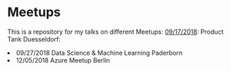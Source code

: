 # Meetups

This is a repository for my talks on different Meetups:
[09/17/2018](/2018/2018-09-17%20Product%20Tank%20Duesseldorf): Product Tank Duesseldorf: 
<li>09/27/2018 Data Science & Machine Learning Paderborn
<li>12/05/2018 Azure Meetup Berlin
